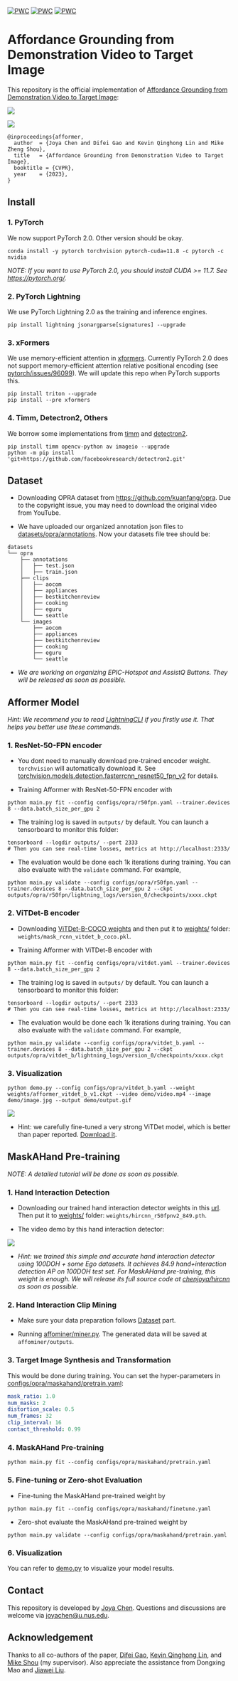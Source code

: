 [![PWC](https://img.shields.io/endpoint.svg?url=https://paperswithcode.com/badge/affordance-grounding-from-demonstration-video/video-to-image-affordance-grounding-on-opra)](https://paperswithcode.com/sota/video-to-image-affordance-grounding-on-opra?p=affordance-grounding-from-demonstration-video)
[![PWC](https://img.shields.io/endpoint.svg?url=https://paperswithcode.com/badge/affordance-grounding-from-demonstration-video/video-to-image-affordance-grounding-on-opra-1)](https://paperswithcode.com/sota/video-to-image-affordance-grounding-on-opra-1?p=affordance-grounding-from-demonstration-video)
[![PWC](https://img.shields.io/endpoint.svg?url=https://paperswithcode.com/badge/affordance-grounding-from-demonstration-video/video-to-image-affordance-grounding-on-epic)](https://paperswithcode.com/sota/video-to-image-affordance-grounding-on-epic?p=affordance-grounding-from-demonstration-video)

# Affordance Grounding from Demonstration Video to Target Image

This repository is the official implementation of [Affordance Grounding from Demonstration Video to Target Image](https://arxiv.org/abs/2303.14644):

![](readme.png)

![](demo/output1.gif) 
```
@inproceedings{afformer,
  author  = {Joya Chen and Difei Gao and Kevin Qinghong Lin and Mike Zheng Shou},
  title   = {Affordance Grounding from Demonstration Video to Target Image},
  booktitle = {CVPR},
  year    = {2023},
}
```

## Install

### 1. PyTorch 

We now support PyTorch 2.0. Other version should be okay.

```
conda install -y pytorch torchvision pytorch-cuda=11.8 -c pytorch -c nvidia
```

*NOTE: If you want to use PyTorch 2.0, you should install CUDA >= 11.7. See https://pytorch.org/.*

### 2. PyTorch Lightning

We use PyTorch Lightning 2.0 as the training and inference engines.

```
pip install lightning jsonargparse[signatures] --upgrade
```

### 3. xFormers

We use memory-efficient attention in [xformers](https://github.com/facebookresearch/xformers). Currently PyTorch 2.0 does not support memory-efficient attention relative positional encoding (see [pytorch/issues/96099](https://github.com/pytorch/pytorch/issues/96099)). We will update this repo when PyTorch supports this.

```
pip install triton --upgrade
pip install --pre xformers
```

### 4. Timm, Detectron2, Others

We borrow some implementations from [timm](https://github.com/huggingface/pytorch-image-models) and [detectron2](https://github.com/facebookresearch/detectron2).

```
pip install timm opencv-python av imageio --upgrade
python -m pip install 'git+https://github.com/facebookresearch/detectron2.git'
```

## Dataset

* Downloading OPRA dataset from https://github.com/kuanfang/opra. Due to the copyright issue, you may need to download the original video from YouTube.

* We have uploaded our organized annotation json files to [datasets/opra/annotations](datasets/opra/annotations). Now your datasets file tree should be:
```
datasets
└── opra
    ├── annotations
    │   ├── test.json
    │   ├── train.json
    ├── clips
    │   ├── aocom
    │   ├── appliances
    │   ├── bestkitchenreview
    │   ├── cooking
    │   ├── eguru
    │   └── seattle
    └── images
        ├── aocom
        ├── appliances
        ├── bestkitchenreview
        ├── cooking
        ├── eguru
        └── seattle
```

* *We are working on organizing EPIC-Hotspot and AssistQ Buttons. They will be released as soon as possible.*

## Afformer Model

*Hint: We recommend you to read [LightningCLI](https://lightning.ai/docs/pytorch/stable/cli/lightning_cli.html) if you firstly use it. That helps you better use these commands.*

### 1. ResNet-50-FPN encoder

* You dont need to manually download pre-trained encoder weight. ```torchvision``` will automatically download it. See [torchvision.models.detection.fasterrcnn_resnet50_fpn_v2](https://pytorch.org/vision/main/models/generated/torchvision.models.detection.fasterrcnn_resnet50_fpn_v2.html) for details.

* Training Afformer with ResNet-50-FPN encoder with
```shell
python main.py fit --config configs/opra/r50fpn.yaml --trainer.devices 8 --data.batch_size_per_gpu 2
```

* The training log is saved in `outputs/` by default. You can launch a tensorboard to monitor this folder:
```shell
tensorboard --logdir outputs/ --port 2333
# Then you can see real-time losses, metrics at http://localhost:2333/ 
```

* The evaluation would be done each 1k iterations during training. You can also evaluate with the `validate` command. For example, 
```shell
python main.py validate --config configs/opra/r50fpn.yaml --trainer.devices 8 --data.batch_size_per_gpu 2 --ckpt outputs/opra/r50fpn/lightning_logs/version_0/checkpoints/xxxx.ckpt
```

### 2. ViTDet-B encoder

* Downloading [ViTDet-B-COCO weights](https://dl.fbaipublicfiles.com/detectron2/ViTDet/COCO/mask_rcnn_vitdet_b/f325346929/model_final_61ccd1.pkl) and then put it to [weights/](weights/) folder: ```weights/mask_rcnn_vitdet_b_coco.pkl```.

* Training Afformer with ViTDet-B encoder with
```shell
python main.py fit --config configs/opra/vitdet.yaml --trainer.devices 8 --data.batch_size_per_gpu 2
```

* The training log is saved in `outputs/` by default. You can launch a tensorboard to monitor this folder:
```shell
tensorboard --logdir outputs/ --port 2333
# Then you can see real-time losses, metrics at http://localhost:2333/ 
```

* The evaluation would be done each 1k iterations during training. You can also evaluate with the `validate` command. For example, 
```shell
python main.py validate --config configs/opra/vitdet_b.yaml --trainer.devices 8 --data.batch_size_per_gpu 2 --ckpt outputs/opra/vitdet_b/lightning_logs/version_0/checkpoints/xxxx.ckpt
```

### 3. Visualization

```shell
python demo.py --config configs/opra/vitdet_b.yaml --weight weights/afformer_vitdet_b_v1.ckpt --video demo/video.mp4 --image demo/image.jpg --output demo/output.gif
```

![](demo/output2.gif) 

* Hint: we carefully fine-tuned a very strong ViTDet model, which is better than paper reported. [Download it](). 

## MaskAHand Pre-training

*NOTE: A detailed tutorial will be done as soon as possible.*

### 1. Hand Interaction Detection

* Downloading our trained hand interaction detector weights in this [url](https://drive.google.com/uc?export=download&id=1Ha_Jo5KJckRKo4bSTIBJ9EE5NDXIhmam). Then put it to [weights/](weights/) folder: ```weights/hircnn_r50fpnv2_849.pth```.

* The video demo by this hand interaction detector:

![](demo/hircnn.gif) 

* *Hint: we trained this simple and accurate hand interaction detector using 100DOH + some Ego datasets. It achieves 84.9 hand+interaction detection AP on 100DOH test set. For MaskAHand pre-training, this weight is enough. We will release its full source code at [chenjoya/hircnn](https://github.com/chenjoya/hircnn) as soon as possible.*

### 2. Hand Interaction Clip Mining

* Make sure your data preparation follows [Dataset](#dataset) part.

* Running [affominer/miner.py](afformer/miner.py). The generated data will be saved at `affominer/outputs`.

### 3. Target Image Synthesis and Transformation

This would be done during training. You can set the hyper-parameters in [configs/opra/maskahand/pretrain.yaml](configs/opra/maskahand/pretrain.yaml):

```yaml
mask_ratio: 1.0
num_masks: 2
distortion_scale: 0.5
num_frames: 32
clip_interval: 16
contact_threshold: 0.99
```

### 4. MaskAHand Pre-training

```shell
python main.py fit --config configs/opra/maskahand/pretrain.yaml
```

### 5. Fine-tuning or Zero-shot Evaluation

* Fine-tuning the MaskAHand pre-trained weight by

```shell
python main.py fit --config configs/opra/maskahand/finetune.yaml 
```

* Zero-shot evaluate the MaskAHand pre-trained weight by

```shell
python main.py validate --config configs/opra/maskahand/pretrain.yaml
```

### 6. Visualization

You can refer to [demo.py](demo.py) to visualize your model results.

## Contact

This repository is developed by [Joya Chen](https://chenjoya.github.io/).  Questions and discussions are welcome via joyachen@u.nus.edu.

## Acknowledgement

Thanks to all co-authors of the paper, [Difei Gao](https://scholar.google.com/citations?user=No9OsocAAAAJ&hl=en), [Kevin Qinghong Lin](https://qinghonglin.github.io/), and [Mike Shou](https://sites.google.com/view/showlab) (my supervisor). Also appreciate the assistance from Dongxing Mao and [Jiawei Liu](https://jia-wei-liu.github.io/). 
